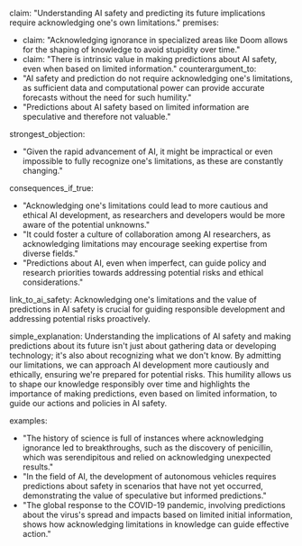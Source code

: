 claim: "Understanding AI safety and predicting its future implications require acknowledging one's own limitations."
premises:
  - claim: "Acknowledging ignorance in specialized areas like Doom allows for the shaping of knowledge to avoid stupidity over time."
  - claim: "There is intrinsic value in making predictions about AI safety, even when based on limited information."
counterargument_to:
  - "AI safety and prediction do not require acknowledging one's limitations, as sufficient data and computational power can provide accurate forecasts without the need for such humility."
  - "Predictions about AI safety based on limited information are speculative and therefore not valuable."

strongest_objection:
  - "Given the rapid advancement of AI, it might be impractical or even impossible to fully recognize one's limitations, as these are constantly changing."

consequences_if_true:
  - "Acknowledging one's limitations could lead to more cautious and ethical AI development, as researchers and developers would be more aware of the potential unknowns."
  - "It could foster a culture of collaboration among AI researchers, as acknowledging limitations may encourage seeking expertise from diverse fields."
  - "Predictions about AI, even when imperfect, can guide policy and research priorities towards addressing potential risks and ethical considerations."

link_to_ai_safety: Acknowledging one's limitations and the value of predictions in AI safety is crucial for guiding responsible development and addressing potential risks proactively.

simple_explanation: Understanding the implications of AI safety and making predictions about its future isn't just about gathering data or developing technology; it's also about recognizing what we don't know. By admitting our limitations, we can approach AI development more cautiously and ethically, ensuring we're prepared for potential risks. This humility allows us to shape our knowledge responsibly over time and highlights the importance of making predictions, even based on limited information, to guide our actions and policies in AI safety.

examples:
  - "The history of science is full of instances where acknowledging ignorance led to breakthroughs, such as the discovery of penicillin, which was serendipitous and relied on acknowledging unexpected results."
  - "In the field of AI, the development of autonomous vehicles requires predictions about safety in scenarios that have not yet occurred, demonstrating the value of speculative but informed predictions."
  - "The global response to the COVID-19 pandemic, involving predictions about the virus's spread and impacts based on limited initial information, shows how acknowledging limitations in knowledge can guide effective action."